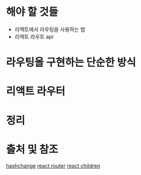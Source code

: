 # 해야 할 것들
* 리액트에서 라우팅을 사용하는 법
* 리액트 라우트 api
# 라우팅을 구현하는 단순한 방식
# 리액트 라우터
# 정리
# 출처 및 참조
[hashchange](https://developer.mozilla.org/ko/docs/Web/API/WindowEventHandlers/onhashchange)
[react router](https://github.com/reactjs/react-router)
[react children](https://facebook.github.io/react/tips/children-props-type.html)